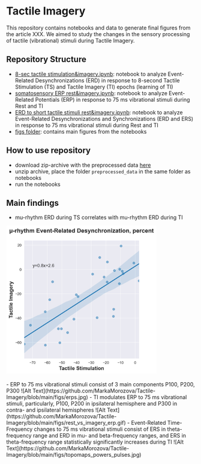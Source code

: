 # Tactile Imagery
This repository contains notebooks and data to generate final figures from the article XXX. We aimed to study the changes in the sensory processing of tactile (vibrational) stimuli during Tactile Imagery.

## Repository Structure
- [8-sec tactile stimulation&imagery.ipynb](https://github.com/MarkaMorozova/Tactile-Imagery/blob/main/1.%208-sec%20tactile%20stimulation%26imagery.ipynb): notebook to analyze Event-Related Desynchronizations (ERD) in response to 8-second Tactile Stimulation (TS) and Tactile Imagery (TI) epochs (learning of TI)
- [somatosensory ERP rest&imagery.ipynb](https://github.com/MarkaMorozova/Tactile-Imagery/blob/main/2.%20somatosensory%20ERP%20rest%26imagery.ipynb): notebook to analyze Event-Related Potentials (ERP) in response to 75 ms vibrational stimuli during Rest and TI
- [ERD to short tactile stimuli rest&imagery.ipynb](https://github.com/MarkaMorozova/Tactile-Imagery/blob/main/3.%20ERD%20to%20short%20tactile%20stimuli%20rest%26imagery.ipynb): notebook to analyze Event-Related Desynchronizations and Synchronizations (ERD and ERS) in response to 75 ms vibrational stimuli during Rest and TI
- [figs folder](https://github.com/MarkaMorozova/Tactile-Imagery/tree/main/figs): contains main figures from the notebooks

## How to use repository
- download zip-archive with the preprocessed data [here](https://drive.google.com/file/d/1NXV7dYO2dlHMTA_AOzInS16sbDLL1QZz/view?usp=sharing) 
- unzip archive, place the folder `preprocessed_data` in the same folder as notebooks
- run the notebooks

## Main findings
- mu-rhythm ERD during TS correlates with mu-rhythm ERD during TI

<img src="figs/correlation_ts_ti.jpg" alt="Metrics bgbGAT vs MLP" width="400">
<br/><br/>
- ERP to 75 ms vibrational stimuli consist of 3 main components P100, P200, P300
![Alt Text](https://github.com/MarkaMorozova/Tactile-Imagery/blob/main/figs/erps.jpg)
- TI modulates ERP to 75 ms vibrational stimuli, particularly, P100, P200 in ipsilateral hemisphere and P300 in contra- and ipsilateral hemispheres
![Alt Text](https://github.com/MarkaMorozova/Tactile-Imagery/blob/main/figs/rest_vs_imagery_erp.gif)
- Event-Related Time-Frequency changes to 75 ms vibrational stimuli consist of ERS in theta-frequency range and ERD in mu- and beta-frequency ranges, and ERS in theta-frequency range statistically significantly increases during TI
![Alt Text](https://github.com/MarkaMorozova/Tactile-Imagery/blob/main/figs/topomaps_powers_pulses.jpg)
